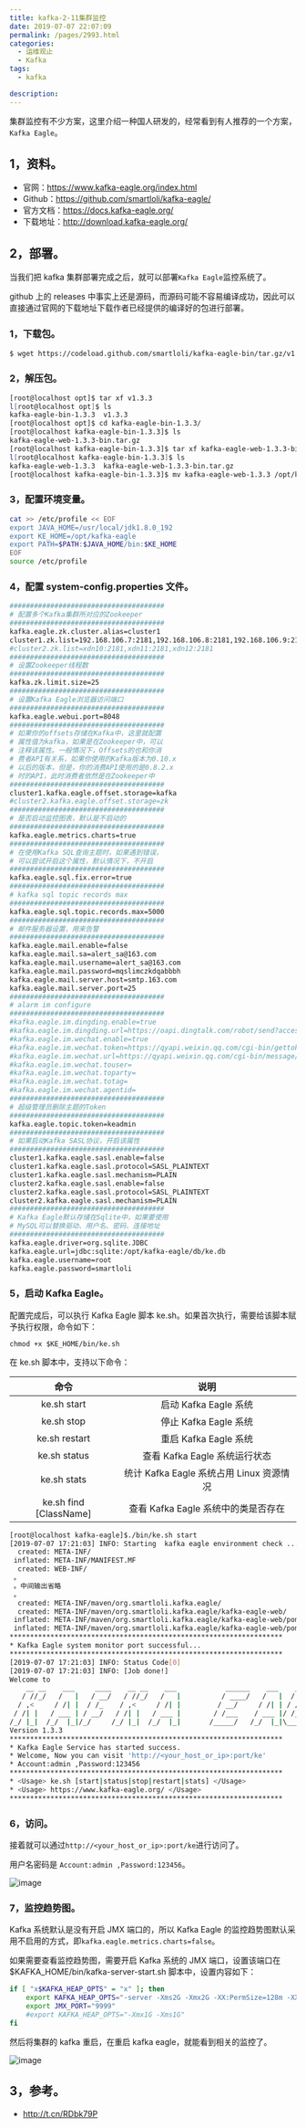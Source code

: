 ```yaml
---
title: kafka-2-11集群监控
date: 2019-07-07 22:07:09
permalink: /pages/2993.html
categories: 
  - 运维观止
  - Kafka
tags: 
  - kafka

description: 
---
```


集群监控有不少方案，这里介绍一种国人研发的，经常看到有人推荐的一个方案，`Kafka Eagle`。



## 1，资料。



- 官网：https://www.kafka-eagle.org/index.html
- Github：https://github.com/smartloli/kafka-eagle/
- 官方文档：https://docs.kafka-eagle.org/
- 下载地址：http://download.kafka-eagle.org/



## 2，部署。



当我们把 kafka 集群部署完成之后，就可以部署`Kafka Eagle`监控系统了。



github 上的 releases 中事实上还是源码，而源码可能不容易编译成功，因此可以直接通过官网的下载地址下载作者已经提供的编译好的包进行部署。



### 1，下载包。


```sh
$ wget https://codeload.github.com/smartloli/kafka-eagle-bin/tar.gz/v1.3.3
```


### 2，解压包。


```sh
[root@localhost opt]$ tar xf v1.3.3
l[root@localhost opt]$ ls
kafka-eagle-bin-1.3.3  v1.3.3
[root@localhost opt]$ cd kafka-eagle-bin-1.3.3/
[root@localhost kafka-eagle-bin-1.3.3]$ ls
kafka-eagle-web-1.3.3-bin.tar.gz
[root@localhost kafka-eagle-bin-1.3.3]$ tar xf kafka-eagle-web-1.3.3-bin.tar.gz
l[root@localhost kafka-eagle-bin-1.3.3]$ ls
kafka-eagle-web-1.3.3  kafka-eagle-web-1.3.3-bin.tar.gz
[root@localhost kafka-eagle-bin-1.3.3]$ mv kafka-eagle-web-1.3.3 /opt/kafka-eagle
```



### 3，配置环境变量。



```sh
cat >> /etc/profile << EOF
export JAVA_HOME=/usr/local/jdk1.8.0_192
export KE_HOME=/opt/kafka-eagle
export PATH=$PATH:$JAVA_HOME/bin:$KE_HOME
EOF
source /etc/profile
```



### 4，配置 system-config.properties 文件。



```sh
######################################
# 配置多个Kafka集群所对应的Zookeeper
######################################
kafka.eagle.zk.cluster.alias=cluster1
cluster1.zk.list=192.168.106.7:2181,192.168.106.8:2181,192.168.106.9:2181
#cluster2.zk.list=xdn10:2181,xdn11:2181,xdn12:2181
######################################
# 设置Zookeeper线程数
######################################
kafka.zk.limit.size=25
######################################
# 设置Kafka Eagle浏览器访问端口
######################################
kafka.eagle.webui.port=8048
######################################
# 如果你的offsets存储在Kafka中，这里就配置
# 属性值为kafka，如果是在Zookeeper中，可以
# 注释该属性。一般情况下，Offsets的也和你消
# 费者API有关系，如果你使用的Kafka版本为0.10.x
# 以后的版本，但是，你的消费API使用的是0.8.2.x
# 时的API，此时消费者依然是在Zookeeper中
######################################
cluster1.kafka.eagle.offset.storage=kafka
#cluster2.kafka.eagle.offset.storage=zk
######################################
# 是否启动监控图表，默认是不启动的
######################################
kafka.eagle.metrics.charts=true
######################################
# 在使用Kafka SQL查询主题时，如果遇到错误，
# 可以尝试开启这个属性，默认情况下，不开启
######################################
kafka.eagle.sql.fix.error=true
######################################
# kafka sql topic records max
######################################
kafka.eagle.sql.topic.records.max=5000
######################################
# 邮件服务器设置，用来告警
######################################
kafka.eagle.mail.enable=false
kafka.eagle.mail.sa=alert_sa@163.com
kafka.eagle.mail.username=alert_sa@163.com
kafka.eagle.mail.password=mqslimczkdqabbbh
kafka.eagle.mail.server.host=smtp.163.com
kafka.eagle.mail.server.port=25
######################################
# alarm im configure
######################################
#kafka.eagle.im.dingding.enable=true
#kafka.eagle.im.dingding.url=https://oapi.dingtalk.com/robot/send?access_token=
#kafka.eagle.im.wechat.enable=true
#kafka.eagle.im.wechat.token=https://qyapi.weixin.qq.com/cgi-bin/gettoken?corpid=xxx&corpsecret=xxx
#kafka.eagle.im.wechat.url=https://qyapi.weixin.qq.com/cgi-bin/message/send?access_token=
#kafka.eagle.im.wechat.touser=
#kafka.eagle.im.wechat.toparty=
#kafka.eagle.im.wechat.totag=
#kafka.eagle.im.wechat.agentid=
######################################
# 超级管理员删除主题的Token
######################################
kafka.eagle.topic.token=keadmin
######################################
# 如果启动Kafka SASL协议，开启该属性
######################################
cluster1.kafka.eagle.sasl.enable=false
cluster1.kafka.eagle.sasl.protocol=SASL_PLAINTEXT
cluster1.kafka.eagle.sasl.mechanism=PLAIN
cluster2.kafka.eagle.sasl.enable=false
cluster2.kafka.eagle.sasl.protocol=SASL_PLAINTEXT
cluster2.kafka.eagle.sasl.mechanism=PLAIN
######################################
# Kafka Eagle默认存储在Sqlite中，如果要使用
# MySQL可以替换驱动、用户名、密码、连接地址
######################################
kafka.eagle.driver=org.sqlite.JDBC
kafka.eagle.url=jdbc:sqlite:/opt/kafka-eagle/db/ke.db
kafka.eagle.username=root
kafka.eagle.password=smartloli
```



### 5，启动 Kafka Eagle。



配置完成后，可以执行 Kafka Eagle 脚本 ke.sh。如果首次执行，需要给该脚本赋予执行权限，命令如下：



```
chmod +x $KE_HOME/bin/ke.sh
```



在 ke.sh 脚本中，支持以下命令：



|          命令          |                   说明                   |
| :--------------------: | :--------------------------------------: |
|      ke.sh start       |          启动 Kafka Eagle 系统           |
|       ke.sh stop       |          停止 Kafka Eagle 系统           |
|     ke.sh restart      |          重启 Kafka Eagle 系统           |
|      ke.sh status      |      查看 Kafka Eagle 系统运行状态       |
|      ke.sh stats       | 统计 Kafka Eagle 系统占用 Linux 资源情况 |
| ke.sh find [ClassName] |   查看 Kafka Eagle 系统中的类是否存在    |



```sh
[root@localhost kafka-eagle]$./bin/ke.sh start
[2019-07-07 17:21:03] INFO: Starting  kafka eagle environment check ...
  created: META-INF/
 inflated: META-INF/MANIFEST.MF
  created: WEB-INF/
 。
 。中间输出省略
 。
  created: META-INF/maven/org.smartloli.kafka.eagle/
  created: META-INF/maven/org.smartloli.kafka.eagle/kafka-eagle-web/
 inflated: META-INF/maven/org.smartloli.kafka.eagle/kafka-eagle-web/pom.xml
 inflated: META-INF/maven/org.smartloli.kafka.eagle/kafka-eagle-web/pom.properties
*******************************************************************
* Kafka Eagle system monitor port successful...
*******************************************************************
[2019-07-07 17:21:03] INFO: Status Code[0]
[2019-07-07 17:21:03] INFO: [Job done!]
Welcome to
    __ __    ___     ____    __ __    ___            ______    ___    ______    __     ______
   / //_/   /   |   / __/   / //_/   /   |          / ____/   /   |  / ____/   / /    / ____/
  / ,<     / /| |  / /_    / ,<     / /| |         / __/     / /| | / / __    / /    / __/
 / /| |   / ___ | / __/   / /| |   / ___ |        / /___    / ___ |/ /_/ /   / /___ / /___
/_/ |_|  /_/  |_|/_/     /_/ |_|  /_/  |_|       /_____/   /_/  |_|\____/   /_____//_____/
Version 1.3.3
*******************************************************************
* Kafka Eagle Service has started success.
* Welcome, Now you can visit 'http://<your_host_or_ip>:port/ke'
* Account:admin ,Password:123456
*******************************************************************
* <Usage> ke.sh [start|status|stop|restart|stats] </Usage>
* <Usage> https://www.kafka-eagle.org/ </Usage>
*******************************************************************
```



### 6，访问。



接着就可以通过`http://<your_host_or_ip>:port/ke`进行访问了。



用户名密码是 `Account:admin ,Password:123456`。

![image](http://t.eryajf.net/imgs/2021/09/1e5bfc1f932e79a3.jpg)





### 7，监控趋势图。



Kafka 系统默认是没有开启 JMX 端口的，所以 Kafka Eagle 的监控趋势图默认采用不启用的方式，即`kafka.eagle.metrics.charts=false`。



如果需要查看监控趋势图，需要开启 Kafka 系统的 JMX 端口，设置该端口在 $KAFKA_HOME/bin/kafka-server-start.sh 脚本中，设置内容如下：


```sh
if [ "x$KAFKA_HEAP_OPTS" = "x" ]; then
    export KAFKA_HEAP_OPTS="-server -Xms2G -Xmx2G -XX:PermSize=128m -XX:+UseG1GC -XX:MaxGCPauseMillis=200 -XX:ParallelGCThreads=8 -XX:ConcGCThreads=5 -XX:InitiatingHeapOccupancyPercent=70"
    export JMX_PORT="9999"
    #export KAFKA_HEAP_OPTS="-Xmx1G -Xms1G"
fi
```

然后将集群的 kafka 重启，在重启 kafka eagle，就能看到相关的监控了。

![image](http://t.eryajf.net/imgs/2021/09/be2235d665538a82.jpg)

## 3，参考。

- http://t.cn/RDbk79P
